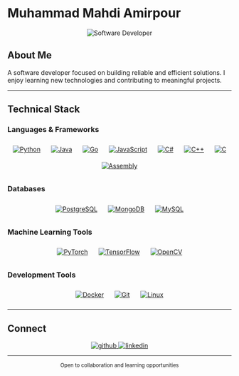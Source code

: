 # Muhammad Mahdi Amirpour

<div align="center">
  <img src="https://img.shields.io/badge/Software%20Developer-4D4D4D?style=for-the-badge&logoColor=white" alt="Software Developer"/>
</div>

## About Me

A software developer focused on building reliable and efficient solutions. I enjoy learning new technologies and contributing to meaningful projects.

---

## Technical Stack

### Languages & Frameworks
<div align="center">
<a href="https://www.python.org/" target="_blank"><img style="margin: 10px" src="https://img.shields.io/badge/Python-3776AB?style=for-the-badge&logo=python&logoColor=white" alt="Python" /></a>
<a href="https://www.java.com/" target="_blank"><img style="margin: 10px" src="https://img.shields.io/badge/Java-ED8B00?style=for-the-badge&logo=openjdk&logoColor=white" alt="Java" /></a>
<a href="https://go.dev/" target="_blank"><img style="margin: 10px" src="https://img.shields.io/badge/Go-00ADD8?style=for-the-badge&logo=go&logoColor=white" alt="Go" /></a>
<a href="https://www.javascript.com/" target="_blank"><img style="margin: 10px" src="https://img.shields.io/badge/JavaScript-F7DF1E?style=for-the-badge&logo=javascript&logoColor=black" alt="JavaScript" /></a>
<a href="https://docs.microsoft.com/en-us/dotnet/csharp/" target="_blank"><img style="margin: 10px" src="https://img.shields.io/badge/C%23-239120?style=for-the-badge&logo=c-sharp&logoColor=white" alt="C#" /></a>
<a href="https://www.cplusplus.com/" target="_blank"><img style="margin: 10px" src="https://img.shields.io/badge/C%2B%2B-00599C?style=for-the-badge&logo=c%2B%2B&logoColor=white" alt="C++" /></a>
<a href="https://www.cprogramming.com/" target="_blank"><img style="margin: 10px" src="https://img.shields.io/badge/C-00599C?style=for-the-badge&logo=c&logoColor=white" alt="C" /></a>
<a href="https://en.wikipedia.org/wiki/Assembly_language" target="_blank"><img style="margin: 10px" src="https://img.shields.io/badge/Assembly-4D4D4D?style=for-the-badge&logo=assemblyscript&logoColor=white" alt="Assembly" /></a>
</div>

### Databases
<div align="center">
<a href="https://www.postgresql.org/" target="_blank"><img style="margin: 10px" src="https://img.shields.io/badge/PostgreSQL-316192?style=for-the-badge&logo=postgresql&logoColor=white" alt="PostgreSQL" /></a>
<a href="https://www.mongodb.com/" target="_blank"><img style="margin: 10px" src="https://img.shields.io/badge/MongoDB-4EA94B?style=for-the-badge&logo=mongodb&logoColor=white" alt="MongoDB" /></a>
<a href="https://www.mysql.com/" target="_blank"><img style="margin: 10px" src="https://img.shields.io/badge/MySQL-005C84?style=for-the-badge&logo=mysql&logoColor=white" alt="MySQL" /></a>
</div>

### Machine Learning Tools
<div align="center">
<a href="https://pytorch.org/" target="_blank"><img style="margin: 10px" src="https://img.shields.io/badge/PyTorch-EE4C2C?style=for-the-badge&logo=pytorch&logoColor=white" alt="PyTorch" /></a>
<a href="https://www.tensorflow.org/" target="_blank"><img style="margin: 10px" src="https://img.shields.io/badge/TensorFlow-FF6F00?style=for-the-badge&logo=tensorflow&logoColor=white" alt="TensorFlow" /></a>
<a href="https://opencv.org/" target="_blank"><img style="margin: 10px" src="https://img.shields.io/badge/OpenCV-5C3EE8?style=for-the-badge&logo=opencv&logoColor=white" alt="OpenCV" /></a>
</div>

### Development Tools
<div align="center">
<a href="https://www.docker.com/" target="_blank"><img style="margin: 10px" src="https://img.shields.io/badge/Docker-2496ED?style=for-the-badge&logo=docker&logoColor=white" alt="Docker" /></a>
<a href="https://github.com/" target="_blank"><img style="margin: 10px" src="https://img.shields.io/badge/Git-F05032?style=for-the-badge&logo=git&logoColor=white" alt="Git" /></a>
<a href="https://www.linux.org/" target="_blank"><img style="margin: 10px" src="https://img.shields.io/badge/Linux-FCC624?style=for-the-badge&logo=linux&logoColor=black" alt="Linux" /></a>
</div>

---

## Connect

<div align="center">
<a href="https://github.com/muhammadmahdiamirpour" target="_blank">
<img src="https://img.shields.io/badge/GitHub-100000?style=for-the-badge&logo=github&logoColor=white" alt=github />
</a>
<a href="https://linkedin.com/in/muhammad-mahdi-amirpour-426043249" target="_blank">
<img src="https://img.shields.io/badge/LinkedIn-0077B5?style=for-the-badge&logo=linkedin&logoColor=white" alt=linkedin />
</a>
</div>

---

<div align="center">
<sub>Open to collaboration and learning opportunities</sub>
</div>
